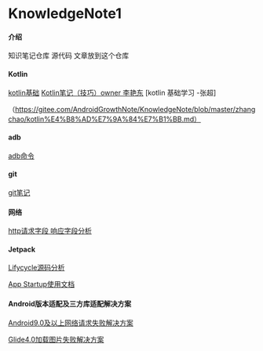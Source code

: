 # KnowledgeNote1

#### 介绍
知识笔记仓库 源代码 文章放到这个仓库

#### Kotlin
[kotlin基础](https://gitee.com/AndroidGrowthNote/KnowledgeNote/blob/master/note/kotlin/kotlin%E5%9F%BA%E7%A1%80.md)
[Kotlin笔记（技巧）owner 李艳东](https://gitee.com/AndroidGrowthNote/KnowledgeNote/blob/master/liyandong/kotlin.md)
[kotlin 基础学习 -张超]

（https://gitee.com/AndroidGrowthNote/KnowledgeNote/blob/master/zhangchao/kotlin%E4%B8%AD%E7%9A%84%E7%B1%BB.md）
#### adb
[adb命令](https://gitee.com/AndroidGrowthNote/KnowledgeNote/blob/master/note/adb/adbnote.md)

#### git
[git笔记](https://gitee.com/AndroidGrowthNote/KnowledgeNote/blob/master/note/git/gitnote.md)

#### 网络
[http请求字段 响应字段分析](https://gitee.com/AndroidGrowthNote/KnowledgeNote/blob/master/note/http/httpRequestDescription.md)

#### Jetpack
[Lifycycle源码分析](https://gitee.com/AndroidGrowthNote/KnowledgeNote/blob/master/note/jetpack/lifecycleSourceCode.md)

[App Startup使用文档](https://gitee.com/AndroidGrowthNote/KnowledgeNote/blob/master/note/jetpack/AppStartup.md)

#### Android版本适配及三方库适配解决方案
[Android9.0及以上网络请求失败解决方案](https://gitee.com/AndroidGrowthNote/KnowledgeNote/blob/master/note/skills/Android9.0%E4%BB%A5%E4%B8%8A%E7%BD%91%E7%BB%9C%E8%AF%B7%E6%B1%82%E5%A4%B1%E8%B4%A5%E8%A7%A3%E5%86%B3%E6%96%B9%E6%A1%88.md)

[Glide4.0加载图片失败解决方案](https://gitee.com/AndroidGrowthNote/KnowledgeNote/blob/master/note/skills/Glide4.0%E5%8A%A0%E8%BD%BD%E5%9B%BE%E7%89%87%E8%A7%A3%E5%86%B3%E6%96%B9%E6%A1%88.md)
